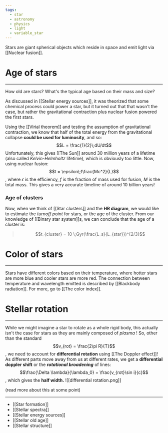```yaml
---
tags:
  - star
  - astronomy
  - physics
  - light
  - variable_star
---
```

Stars are giant spherical objects which reside in space and emit light via [[Nuclear fusion]].  

# Age of stars
---
How old are stars? What's the typical age based on their mass and size?

As discussed in [[Stellar energy sources]], it was theorized that some chemical process could power a star, but it turned out that that wasn't the case, but rather the gravitational contraction plus nuclear fusion powered the first stars. 

Using the [[Virial theorem]] and testing the assumption of gravitational contraction, we know that half of the total energy from the gravitational collapse **could be used for luminosity**, and so:$$L = \frac{1}{2}\;dU/dt$$
Unfortunately, this gives [[The Sun]] around 30 million years of a lifetime (also called *Kelvin-Helmholtz* lifetime), which is obviously too little. Now, using nuclear fusion:$$t = \epsilon\;f\frac{Mc^2}{L}$$, where $\epsilon$ is the efficiency, $f$ is the fraction of mass used for fusion, $M$ is the total mass. This gives a very accurate timeline of around 10 billion years!

### Age of clusters
Now, when we think of [[Star clusters]] and the **HR diagram**, we would like to estimate the *turnoff point* for stars, or the age of the cluster. From our knowledge of [[Binary star system]]s, we can conclude that the age of a cluster is:
> $$t_{cluster} = 10 \;Gyr(\frac{L_s}{L_{star}})^{2/3}$$


# Color of stars
---
Stars have different colors based on their temperature, where hotter stars are more blue and cooler stars are more red. The connection between temperature and wavelength emitted is described by [[Blackbody radiation]]. For more, go to [[The color index]]. 

# Stellar rotation
---
While we might imagine a star to rotate as a whole rigid body, this actually isn't the case for stars as they are mainly composed of *plasma* ! So, other than the standard $$v_{rot} = \frac{2\pi R}{T}$$, we need to account for **differential rotation** using [[The Doppler effect]]!
As different parts move away from us at different rates, we get a **differential doppler shift** or the ***rotational broadening*** of lines:$$\frac{\Delta \lambda}{\lambda_0} = \frac{v_{rot}\sin i}{c}$$, which gives the **half width.** 
![[differential rotation.png]]

(read more about this at some point)

---

- [[Star formation]]
- [[Stellar spectra]]
- [[Stellar energy sources]]
- [[Stellar old age]]
- [[Stellar structure]]
